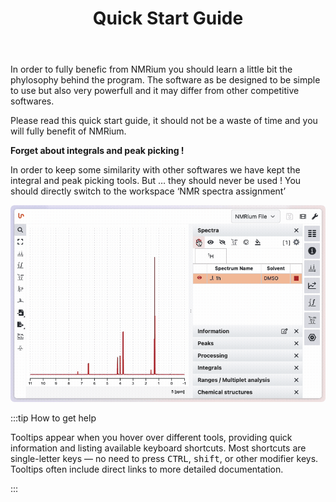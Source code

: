 ﻿---
title: Quick Start Guide
description: A brief explanation of CT's most important functions
slug: /
---

In order to fully benefic from NMRium you should learn a little bit the phylosophy behind the program. The software as be designed to be simple to use but also very powerfull and it may differ from other competitive softwares.

Please read this quick start guide, it should not be a waste of time and you will fully benefit of NMRium.

**Forget about integrals and peak picking !**

In order to keep some similarity with other softwares we have kept the integral and peak picking tools. But … they should never be used ! You should directly switch to the workspace ‘NMR spectra assignment’

![Spectra assignment](spectraAssignment.gif)

:::tip How to get help

Tooltips appear when you hover over different tools, providing quick information and listing available keyboard shortcuts. Most shortcuts are single-letter keys — no need to press <kbd>CTRL</kbd>, <kbd>shift</kbd>, or other modifier keys. Tooltips often include direct links to more detailed documentation.

:::
